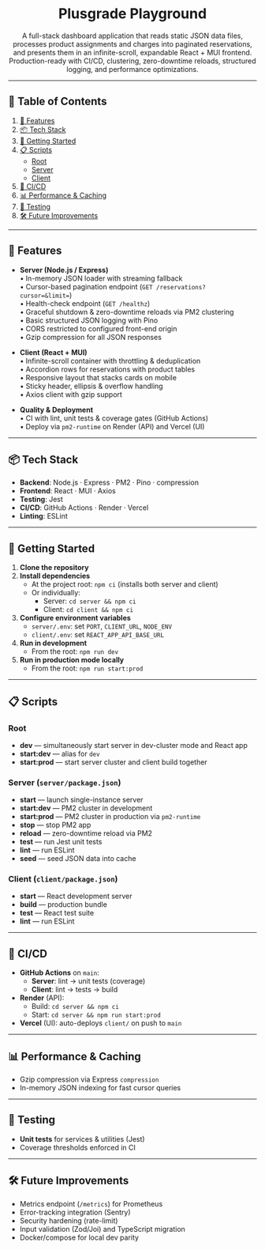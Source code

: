 <div align="center">

# Plusgrade Playground

A full-stack dashboard application that reads static JSON data files, processes product assignments and charges into paginated reservations, and presents them in an infinite-scroll, expandable React + MUI frontend. Production-ready with CI/CD, clustering, zero-downtime reloads, structured logging, and performance optimizations.

</div>

---

## 📑 Table of Contents

1. [🚀 Features](#-features)  
2. [📦 Tech Stack](#-tech-stack)  
3. [🔧 Getting Started](#-getting-started)  
4. [📋 Scripts](#-scripts)  
   - [Root](#root-scripts)  
   - [Server](#server-serverpackagejson)  
   - [Client](#client-clientpackagejson)  
5. [🔄 CI/CD](#-cicd)  
6. [📊 Performance & Caching](#-performance--caching)  
7. [🧪 Testing](#-testing)  
8. [🛠️ Future Improvements](#️-future-improvements)  

---

<div align="left">

## 🚀 Features

- **Server (Node.js / Express)**  
  • In-memory JSON loader with streaming fallback  
  • Cursor-based pagination endpoint (`GET /reservations?cursor=&limit=`)  
  • Health-check endpoint (`GET /healthz`)  
  • Graceful shutdown & zero-downtime reloads via PM2 clustering  
  • Basic structured JSON logging with Pino  
  • CORS restricted to configured front-end origin  
  • Gzip compression for all JSON responses  

- **Client (React + MUI)**  
  • Infinite-scroll container with throttling & deduplication  
  • Accordion rows for reservations with product tables  
  • Responsive layout that stacks cards on mobile  
  • Sticky header, ellipsis & overflow handling  
  • Axios client with gzip support  

- **Quality & Deployment**  
  • CI with lint, unit tests & coverage gates (GitHub Actions)  
  • Deploy via `pm2-runtime` on Render (API) and Vercel (UI)  

</div>

---

<div align="left">

## 📦 Tech Stack

- **Backend**: Node.js · Express · PM2 · Pino · compression  
- **Frontend**: React · MUI · Axios  
- **Testing**: Jest  
- **CI/CD**: GitHub Actions · Render · Vercel  
- **Linting**: ESLint  

</div>

---

<div align="left">

## 🔧 Getting Started

1. **Clone the repository**  
2. **Install dependencies**  
   - At the project root: `npm ci` (installs both server and client)  
   - Or individually:  
     - Server: `cd server && npm ci`  
     - Client: `cd client && npm ci`  
3. **Configure environment variables**  
   - `server/.env`: set `PORT`, `CLIENT_URL`, `NODE_ENV`  
   - `client/.env`: set `REACT_APP_API_BASE_URL`  
4. **Run in development**  
   - From the root: `npm run dev`  
5. **Run in production mode locally**  
   - From the root: `npm run start:prod`  

</div>

---

<div align="left">

## 📋 Scripts

### Root

- **dev** — simultaneously start server in dev-cluster mode and React app  
- **start:dev** — alias for `dev`  
- **start:prod** — start server cluster and client build together  

### Server (`server/package.json`)

- **start** — launch single-instance server  
- **start:dev** — PM2 cluster in development  
- **start:prod** — PM2 cluster in production via `pm2-runtime`  
- **stop** — stop PM2 app  
- **reload** — zero-downtime reload via PM2  
- **test** — run Jest unit tests  
- **lint** — run ESLint  
- **seed** — seed JSON data into cache  

### Client (`client/package.json`)

- **start** — React development server  
- **build** — production bundle  
- **test** — React test suite  
- **lint** — run ESLint  

</div>

---

<div align="left">

## 🔄 CI/CD

- **GitHub Actions** on `main`:  
  - **Server**: lint → unit tests (coverage)  
  - **Client**: lint → tests → build  
- **Render** (API):  
  - Build: `cd server && npm ci`  
  - Start: `cd server && npm run start:prod`  
- **Vercel** (UI): auto-deploys `client/` on push to `main`

</div>

---

<div align="left">

## 📊 Performance & Caching

- Gzip compression via Express `compression`  
- In-memory JSON indexing for fast cursor queries  

</div>

---

<div align="left">

## 🧪 Testing

- **Unit tests** for services & utilities (Jest)  
- Coverage thresholds enforced in CI  

</div>

---

<div align="left">

## 🛠️ Future Improvements

- Metrics endpoint (`/metrics`) for Prometheus  
- Error-tracking integration (Sentry)  
- Security hardening (rate-limit)  
- Input validation (Zod/Joi) and TypeScript migration  
- Docker/compose for local dev parity  

</div>